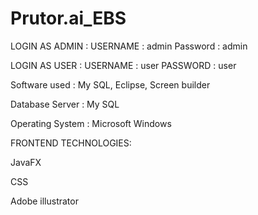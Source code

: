 # Prutor.ai_EBS

LOGIN AS ADMIN :
USERNAME : admin
Password : admin


LOGIN AS USER :
USERNAME : user
PASSWORD : user




  Software used : My SQL, Eclipse, Screen builder
  
  
  Database Server : My SQL
  
  
  Operating System : Microsoft Windows


FRONTEND TECHNOLOGIES:


  JavaFX
  
  
  CSS
  
  
  Adobe illustrator
  

